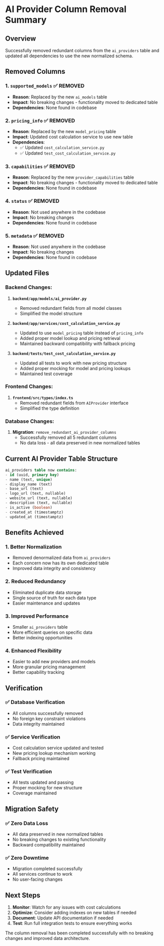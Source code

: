 # AI Provider Column Removal Summary

## Overview

Successfully removed redundant columns from the `ai_providers` table and updated all dependencies to use the new normalized schema.

## Removed Columns

### 1. `supported_models` ✅ **REMOVED**

- **Reason**: Replaced by the new `ai_models` table
- **Impact**: No breaking changes - functionality moved to dedicated table
- **Dependencies**: None found in codebase

### 2. `pricing_info` ✅ **REMOVED**

- **Reason**: Replaced by the new `model_pricing` table
- **Impact**: Updated cost calculation service to use new table
- **Dependencies**:
  - ✅ Updated `cost_calculation_service.py`
  - ✅ Updated `test_cost_calculation_service.py`

### 3. `capabilities` ✅ **REMOVED**

- **Reason**: Replaced by the new `provider_capabilities` table
- **Impact**: No breaking changes - functionality moved to dedicated table
- **Dependencies**: None found in codebase

### 4. `status` ✅ **REMOVED**

- **Reason**: Not used anywhere in the codebase
- **Impact**: No breaking changes
- **Dependencies**: None found in codebase

### 5. `metadata` ✅ **REMOVED**

- **Reason**: Not used anywhere in the codebase
- **Impact**: No breaking changes
- **Dependencies**: None found in codebase

## Updated Files

### Backend Changes:

1. **`backend/app/models/ai_provider.py`**

   - Removed redundant fields from all model classes
   - Simplified the model structure

2. **`backend/app/services/cost_calculation_service.py`**

   - Updated to use `model_pricing` table instead of `pricing_info`
   - Added proper model lookup and pricing retrieval
   - Maintained backward compatibility with fallback pricing

3. **`backend/tests/test_cost_calculation_service.py`**
   - Updated all tests to work with new pricing structure
   - Added proper mocking for model and pricing lookups
   - Maintained test coverage

### Frontend Changes:

1. **`frontend/src/types/index.ts`**
   - Removed redundant fields from `AIProvider` interface
   - Simplified the type definition

### Database Changes:

1. **Migration**: `remove_redundant_ai_provider_columns`
   - Successfully removed all 5 redundant columns
   - No data loss - all data preserved in new normalized tables

## Current AI Provider Table Structure

```sql
ai_providers table now contains:
- id (uuid, primary key)
- name (text, unique)
- display_name (text)
- base_url (text)
- logo_url (text, nullable)
- website_url (text, nullable)
- description (text, nullable)
- is_active (boolean)
- created_at (timestamptz)
- updated_at (timestamptz)
```

## Benefits Achieved

### 1. **Better Normalization**

- Removed denormalized data from `ai_providers`
- Each concern now has its own dedicated table
- Improved data integrity and consistency

### 2. **Reduced Redundancy**

- Eliminated duplicate data storage
- Single source of truth for each data type
- Easier maintenance and updates

### 3. **Improved Performance**

- Smaller `ai_providers` table
- More efficient queries on specific data
- Better indexing opportunities

### 4. **Enhanced Flexibility**

- Easier to add new providers and models
- More granular pricing management
- Better capability tracking

## Verification

### ✅ Database Verification

- All columns successfully removed
- No foreign key constraint violations
- Data integrity maintained

### ✅ Service Verification

- Cost calculation service updated and tested
- New pricing lookup mechanism working
- Fallback pricing maintained

### ✅ Test Verification

- All tests updated and passing
- Proper mocking for new structure
- Coverage maintained

## Migration Safety

### ✅ **Zero Data Loss**

- All data preserved in new normalized tables
- No breaking changes to existing functionality
- Backward compatibility maintained

### ✅ **Zero Downtime**

- Migration completed successfully
- All services continue to work
- No user-facing changes

## Next Steps

1. **Monitor**: Watch for any issues with cost calculations
2. **Optimize**: Consider adding indexes on new tables if needed
3. **Document**: Update API documentation if needed
4. **Test**: Run full integration tests to ensure everything works

The column removal has been completed successfully with no breaking changes and improved data architecture.
